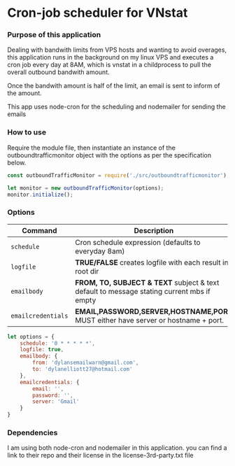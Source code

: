 # Cron-job scheduler for VNstat
### Purpose of this application
Dealing with bandwith limits from VPS hosts and wanting to avoid overages, this application runs in the background on my linux VPS and executes a cron job
every day at 8AM, which is vnstat in a childprocess to pull the overall outbound bandwith amount.

Once the bandwith amount is half of the limit, an email is sent to inform of the amount.

This app uses node-cron for the scheduling and nodemailer for sending the emails

### How to use
Require the module file, then instantiate an instance of the outboundtrafficmonitor object with the options as per the specification below.

```javascript
const outboundTrafficMonitor = require('./src/outboundtrafficmonitor');
```


```javascript
let monitor = new outboundTrafficMonitor(options);
monitor.initialize();
```
### Options
| Command | Description |
| --- | --- |
| `schedule` | Cron schedule expression (defaults to everyday 8am) |
| `logfile` | **TRUE/FALSE** creates logfile with each result in root dir |
| `emailbody` | **FROM, TO, SUBJECT & TEXT** subject & text default to message stating current mbs if empty |
| `emailcredentials` | **EMAIL,PASSWORD,SERVER,HOSTNAME,PORT** MUST either have server or hostname + port.|

```javascript
let options = {
	schedule: '0 * * * * *',
	logfile: true,
	emailbody: {
		from: 'dylansemailwarn@gmail.com',
		to: 'dylanelliott27@hotmail.com'
	},
	emailcredentials: {
		email: '',
		password: '',
		server: 'Gmail'
	}
}
```

### Dependencies

I am using both node-cron and nodemailer in this application. you can find a link to their repo and their license in the license-3rd-party.txt file
